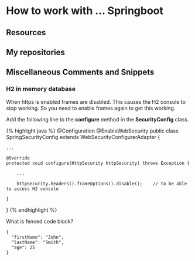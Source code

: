 # How to work with ... Springboot

## Resources


## My repositories


## Miscellaneous Comments and Snippets

### H2 in memory database

When https is enabled frames are disabled. This causes the H2 console to stop working. So you need to enable frames again to get this working. 

Add the following line to the **configure** method in the **SecurityConfig** class.

{% highlight java %}
@Configuration
@EnableWebSecurity
public class SpringSecurityConfig extends WebSecurityConfigurerAdapter {

    ...

    @Override
    protected void configure(HttpSecurity httpSecurity) throws Exception {

        ...

        httpSecurity.headers().frameOptions().disable();    // to be able to access H2 console

    }

}
{% endhighlight %}

What is fenced code block? 

```
{
  "firstName": "John",
  "lastName": "Smith",
  "age": 25
}
```